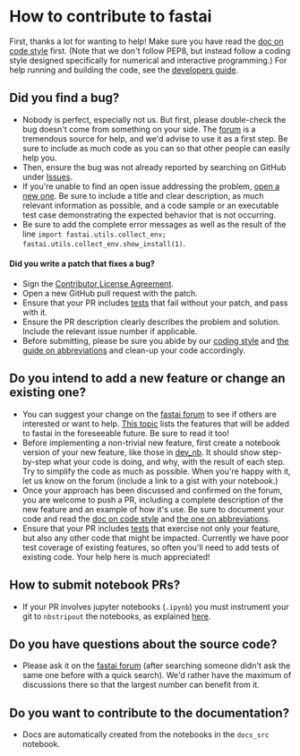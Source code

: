 # How to contribute to fastai

First, thanks a lot for wanting to help! Make sure you have read the [doc on code style](
https://docs.fast.ai/dev/style.html) first. (Note that we don't follow PEP8, but instead follow a coding style designed specifically for numerical and interactive programming.) For help running and building the code, see the [developers guide](https://docs.fast.ai/dev/develop.html).

## Did you find a bug?

* Nobody is perfect, especially not us. But first, please double-check the bug doesn't come from something on your side. The [forum](http://forums.fast.ai/) is a tremendous source for help, and we'd advise to use it as a first step. Be sure to include as much code as you can so that other people can easily help you.
* Then, ensure the bug was not already reported by searching on GitHub under [Issues](https://github.com/fastai/fastai/issues).
* If you're unable to find an open issue addressing the problem, [open a new one](https://github.com/fastai/fastai/issues/new). Be sure to include a title and clear description, as much relevant information as possible, and a code sample or an executable test case demonstrating the expected behavior that is not occurring.
* Be sure to add the complete error messages as well as the result of the line `import fastai.utils.collect_env; fastai.utils.collect_env.show_install(1)`.

#### Did you write a patch that fixes a bug?

* Sign the [Contributor License Agreement](https://www.clahub.com/agreements/fastai/fastai).
* Open a new GitHub pull request with the patch.
* Ensure that your PR includes [tests](https://docs-dev.fast.ai/test) that fail without your patch, and pass with it.
* Ensure the PR description clearly describes the problem and solution. Include the relevant issue number if applicable.
* Before submitting, please be sure you abide by our [coding style](https://docs.fast.ai/dev/style.html) and [the guide on abbreviations](https://docs.fast.ai/dev/abbr.html) and clean-up your code accordingly.

## Do you intend to add a new feature or change an existing one?

* You can suggest your change on the [fastai forum](http://forums.fast.ai/) to see if others are interested or want to help. [This topic](http://forums.fast.ai/t/fastai-v1-adding-features/23041/8) lists the features that will be added to fastai in the foreseeable future. Be sure to read it too!
* Before implementing a non-trivial new feature, first create a notebook version of your new feature, like those in [dev_nb](https://github.com/fastai/fastai_old/tree/master/dev_nb). It should show step-by-step what your code is doing, and why, with the result of each step. Try to simplify the code as much as possible. When you're happy with it, let us know on the forum (include a link to a gist with your notebook.)
* Once your approach has been discussed and confirmed on the forum, you are welcome to push a PR, including a complete description of the new feature and an example of how it's use. Be sure to document your code and read the [doc on code style](https://docs.fast.ai/dev/style.html) and [the one on abbreviations](https://docs.fast.ai/dev/abbr.html).
* Ensure that your PR includes [tests](https://docs-dev.fast.ai/test) that exercise not only your feature, but also any other code that might be impacted. Currently we have poor test coverage of existing features, so often you'll need to add tests of existing code. Your help here is much appreciated!

## How to submit notebook PRs?

* If your PR involves jupyter notebooks (`.ipynb`) you must instrument your git to `nbstripout` the notebooks, as explained [here](https://docs-dev.fast.ai/develop).

## Do you have questions about the source code?

* Please ask it on the [fastai forum](http://forums.fast.ai/) (after searching someone didn't ask the same one before with a quick search). We'd rather have the maximum of discussions there so that the largest number can benefit from it.

## Do you want to contribute to the documentation?

* Docs are automatically created from the notebooks in the `docs_src` notebook.

